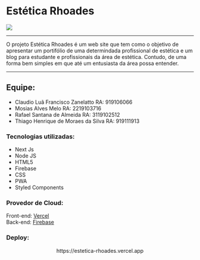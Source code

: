 # Estética Rhoades

<img src="https://estetica-rhoades.vercel.app/index.png" />

------------

   O projeto Estética Rhoades é um web site que tem como o objetivo de apresentar um portifólio de uma determindada profissional de estética e um blog para estudante e profissionais da área de estética. Contudo, de uma forma bem simples em que até um entusiasta da área possa entender.

------------

## Equipe:
* Claudio Luã Francisco Zanelatto RA: 919106066
* Mosias Alves Melo RA: 2219103716
* Rafael Santana de Almeida RA: 3119102512
* Thiago Henrique de Moraes da Silva RA: 919111913

###  Tecnologias utilizadas:
- Next Js
- Node JS
- HTML5
- Firebase
- CSS
- PWA
- Styled Components

### Provedor de Cloud:

Front-end: [Vercel](https://vercel.com/)
<br/>
Back-end: [Firebase](https://firebase.google.com/)

### Deploy:
<p align="center">https://estetica-rhoades.vercel.app</p>
